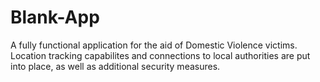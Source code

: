 # Blank-App


A fully functional application for the aid of Domestic Violence victims. 
Location tracking capabilites and connections to local authorities are put into place, as well as additional security measures. 
